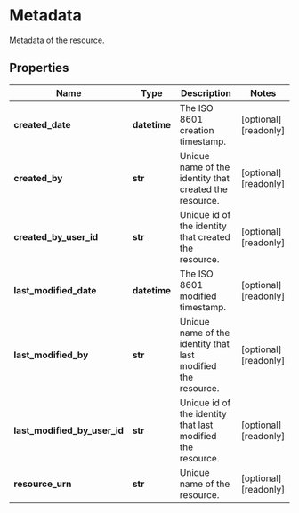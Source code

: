 # Metadata

Metadata of the resource.
## Properties
| Name | Type | Description | Notes |
| ------------ | ------------- | ------------- | ------------- |
| **created_date** | **datetime** | The ISO 8601 creation timestamp. | [optional] [readonly]  |
| **created_by** | **str** | Unique name of the identity that created the resource. | [optional] [readonly]  |
| **created_by_user_id** | **str** | Unique id of the identity that created the resource. | [optional] [readonly]  |
| **last_modified_date** | **datetime** | The ISO 8601 modified timestamp. | [optional] [readonly]  |
| **last_modified_by** | **str** | Unique name of the identity that last modified the resource. | [optional] [readonly]  |
| **last_modified_by_user_id** | **str** | Unique id of the identity that last modified the resource. | [optional] [readonly]  |
| **resource_urn** | **str** | Unique name of the resource. | [optional] [readonly]  |


